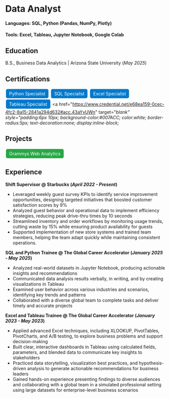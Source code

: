 # Data Analyst

#### Languages: SQL, Python (Pandas, NumPy, Plotly)
#### Tools: Excel, Tableau, Jupyter Notebook, Google Colab

## Education			        		
B.S., Business Data Analytics | Arizona State University (_May 2025_)

## Certifications

<a href="https://www.credential.net/5b99cdb5-95e5-48e9-b163-b9c59b5f96d8#acc.IBRzQVAs" target="_blank" style="padding:6px 10px; background-color:#007ACC; color:white; border-radius:5px; text-decoration:none; display:inline-block; margin:2px;">Python Specialist</a>
<a href="https://www.credential.net/c1f708ad-4d4a-403b-be1a-772aad27b0dd#acc.Abowy197" target="_blank" style="padding:6px 10px; background-color:#007ACC; color:white; border-radius:5px; text-decoration:none; display:inline-block; margin:2px;">SQL Specialist</a>
<a href="https://www.credential.net/414b3053-4053-403d-aaeb-739dfcd8bbd2#acc.6QP34AVI" target="_blank" style="padding:6px 10px; background-color:#007ACC; color:white; border-radius:5px; text-decoration:none; display:inline-block; margin:2px;">Excel Specialist</a>
<a href="https://www.credential.net/0558143e-40b4-4a74-9b86-62874c1ac1da#acc.fq7OjQpC" target="_blank" style="padding:6px 10px; background-color:#007ACC; color:white; border-radius:5px; text-decoration:none; display:inline-block; margin:2px;">Tableau Specialist</a>
<a href="https://www.credential.net/e68ea159-0cec-4fc2-8a15-2841a294d632#acc.43aYyUWn" target="_blank" style="padding:6px 10px; background-color:#007ACC; color:white; border-radius:5px; text-decoration:none; display:inline-block;_

## Projects
<a href="https://github.com/lizmowrer/Grammys-Web-Analytics/blob/main/README.md" target="_blank" style="padding:6px 10px; background-color:#28a745; color:white; border-radius:5px; text-decoration:none; display:inline-block; margin:2px;">Grammys Web Analytics</a>

## Experience
**Shift Supervisor @ Starbucks (_April 2022 - Present_)**
- Leveraged weekly guest survey KPIs to identify service improvement opportunities, designing targeted initiatives that boosted customer satisfaction scores by 9%
- Analyzed guest behavior and operational data to implement efficiency strategies, reducing peak drive-thru times by 10 seconds
- Streamlined inventory and order workflows by monitoring usage trends, cutting waste by 15% while ensuring product availability for guests
- Supported implementation of new store systems and trained team members, helping the team adapt quickly while maintaining consistent operations.

**SQL and Python Trainee @ The Global Career Accelerator (_January 2025 - May 2025_)**
- Analyzed real-world datasets in Jupyter Notebook, producing actionable insights and recommendations
- Communicated data analysis results verbally, in writing, and by creating visualizations in Tableau
- Examined user behavior across various industries and scenarios, identifying key trends and patterns
- Collaborated with a diverse global team to complete tasks and deliver timely and accurate projects
  
**Excel and Tableau Trainee @ The Global Career Accelerator (_January 2023 - May 2023_)**
- Applied advanced Excel techniques, including XLOOKUP, PivotTables, PivotCharts, and A/B testing, to explore business problems and support decision-making
- Built clear, interactive dashboards in Tableau using calculated fields, parameters, and blended data to communicate key insights to stakeholders
- Practiced data storytelling, visualization best practices, and hypothesis-driven analysis to generate actionable recommendations for business leaders
- Gained hands-on experience presenting findings to diverse audiences and collaborating with a global team in a simulated professional setting using large datasets for enterprise-level business scenarios




